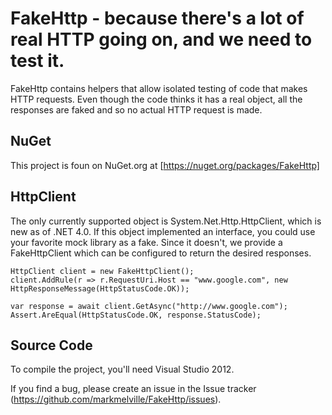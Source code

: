 FakeHttp - because there's a lot of real HTTP going on, and we need to test it.
=======================================================================
FakeHttp contains helpers that allow isolated testing of code that makes HTTP requests. Even though the code thinks it has a real object, all the responses are faked and so no actual HTTP request is made.

## NuGet
This project is foun on NuGet.org at [https://nuget.org/packages/FakeHttp]

## HttpClient
The only currently supported object is System.Net.Http.HttpClient, which is new as of .NET 4.0. If this object implemented an interface, you could use your favorite mock library as a fake. Since it doesn't, we provide a FakeHttpClient which can be configured to return the desired responses.

    HttpClient client = new FakeHttpClient();
    client.AddRule(r => r.RequestUri.Host == "www.google.com", new HttpResponseMessage(HttpStatusCode.OK));
	
	var response = await client.GetAsync("http://www.google.com");
	Assert.AreEqual(HttpStatusCode.OK, response.StatusCode);
	
## Source Code
To compile the project, you'll need Visual Studio 2012.

If you find a bug, please create an issue in the Issue tracker (https://github.com/markmelville/FakeHttp/issues).